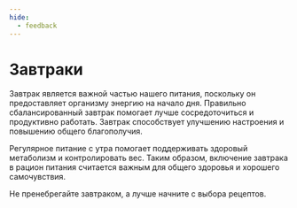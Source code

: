 ```yaml
---
hide:
  - feedback
---
```

# Завтраки

Завтрак является важной частью нашего питания, поскольку он предоставляет организму энергию на начало дня. Правильно сбалансированный завтрак помогает лучше сосредоточиться и продуктивно работать. Завтрак способствует улучшению настроения и повышению общего благополучия. 

Регулярное питание с утра помогает поддерживать здоровый метаболизм и контролировать вес. Таким образом, включение завтрака в рацион питания считается важным для общего здоровья и хорошего самочувствия.

Не пренебрегайте завтраком, а лучше начните с выбора рецептов.